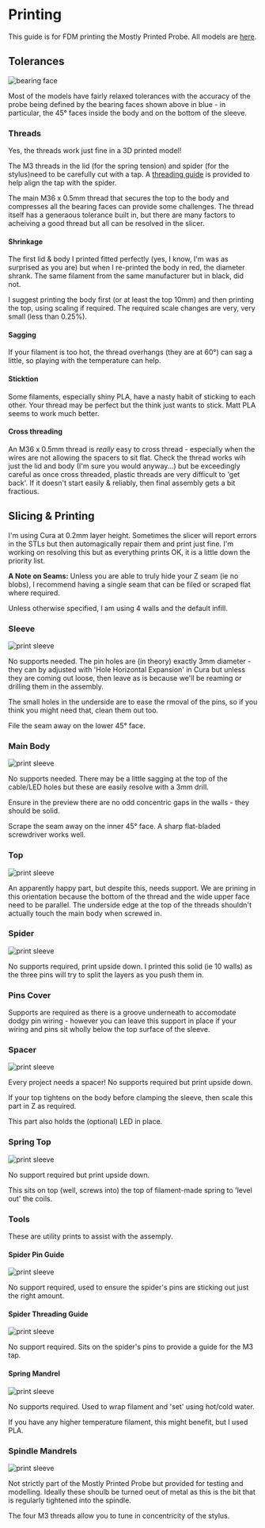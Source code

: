 
# Printing

This guide is for FDM printing the Mostly Printed Probe. All models are [here](../stl).

## Tolerances

![bearing face](../images/bearing-faces.png)

Most of the models have fairly relaxed tolerances with the accuracy of the probe being defined by the bearing faces shown above in blue - in particular, the 45° faces inside the body and on the bottom of the sleeve.

### Threads

Yes, the threads work just fine in a 3D printed model!

The M3 threads in the lid (for the spring tension) and spider (for the stylus)need to be carefully cut with a tap. A [threading guide](../stl/MostlyPrintedProbe-PartSpiderTappingTool.stl) is provided to help align the tap with the spider.

The main M36 x 0.5mm thread that secures the top to the body and compresses all the bearing faces can provide some challenges. The thread itself has a generaous tolerance built in, but there are many factors to acheiving a good thread but all can be resolved in the slicer.

#### Shrinkage
The first lid & body I printed fitted perfectly (yes, I know, I'm was as surprised as you are) but when I re-printed the body in red, the diameter shrank. The same filament from the same manufacturer but in black, did not.

I suggest printing the body first (or at least the top 10mm) and then printing the top, using scaling if required. The required scale changes are very, very small (less than 0.25%).

#### Sagging
If your filament is too hot, the thread overhangs (they are at 60°) can sag a little, so playing with the temperature can help.

#### Sticktion
Some filaments, especially shiny PLA, have a nasty habit of sticking to each other. Your thread may be perfect but the think just wants to stick. Matt PLA seems to work much better.

#### Cross threading

An M36 x 0.5mm thread is *really* easy to cross thread - especially when the wires are not allowing the spacers to sit flat. Check the thread works wih just the lid and body (I'm sure you would anyway...) but be exceedingly careful as once cross threaded, plastic threads are very difficult to 'get back'. If it doesn't start easily & reliably, then final assembly gets a bit fractious.

## Slicing & Printing

I'm using Cura at 0.2mm layer height. Sometimes the slicer will report errors in the STLs but then automagically repair them and print just fine. I'm working on resolving this but as everything prints OK, it is a little down the priority list.

**A Note on Seams:** Unless you are able to truly hide your Z seam (ie no blobs), I recommend having a single seam that can be filed or scraped flat where required.

Unless otherwise specified, I am using 4 walls and the default infill.

### Sleeve

![print sleeve](../images/print-sleeve.png)


No supports needed.
The pin holes are (in theory) exactly 3mm diameter - they can by adjusted with 'Hole Horizontal Expansion' in Cura but unless they are coming out loose, then leave as is because we'll be reaming or drilling them in the assembly.

The small holes in the underside are to ease the rmoval of the pins, so if you think you might need that, clean them out too.

File the seam away on the lower 45° face.

### Main Body

![print sleeve](../images/print-main-body.png)


No supports needed. There may be a little sagging at the top of the cable/LED holes but these are easily resolve with a 3mm drill.

Ensure in the preview there are no odd concentric gaps in the walls - they should be solid.

Scrape the seam away on the inner 45° face. A sharp flat-bladed screwdriver works well.


### Top

![print sleeve](../images/print-top.png)


An apparently happy part, but despite this, needs support. We are prining in this orientation because the bottom of the thread and the wide upper face need to be parallel. The underside edge at the top of the threads shouldn't actually touch the main body when screwed in.



### Spider

![print sleeve](../images/print-spider.png)


No supports required, print upside down. I printed this solid (ie 10 walls) as the three pins will try to split the layers as you push them in.


### Pins Cover


Supports are required as there is a groove underneath to accomodate dodgy pin wiring - however you can leave this support in place if your wiring and pins sit wholly below the top surface of the sleeve.


### Spacer

![print sleeve](../images/print-spacer.png)


Every project needs a spacer! No supports required but print upside down.

If your top tightens on the body before clamping the sleeve, then scale this part in Z as required.

This part also holds the (optional) LED in place.



### Spring Top

![print sleeve](../images/print-spring-top.png)


No support required but print upside down.

This sits on top (well, screws into) the top of filament-made spring to 'level out' the coils.




### Tools

These are utility prints to assist with the assemply.

#### Spider Pin Guide

![print sleeve](../images/print-spider-pin-guide.png)


No support required, used to ensure the spider's pins are sticking out just the right amount.


#### Spider Threading Guide

![print sleeve](../images/print-spider-threading-guide.png)

No support required. Sits on the spider's pins to provide a guide for the M3 tap.


#### Spring Mandrel

![print sleeve](../images/print-spring-mandrel.png)

No supports required. Used to wrap filament and 'set' using hot/cold water.

If you have any higher temperature filament, this might benefit, but I used PLA.


### Spindle Mandrels


![print sleeve](../images/print-spindle-mandrels.png)


Not strictly part of the Mostly Printed Probe but provided for testing and modelling. Ideally these shoulb be turned oeut of metal as this is the bit that is regularly tightened into the spindle.

The four M3 threads allow you to tune in concentricity of the stylus.
